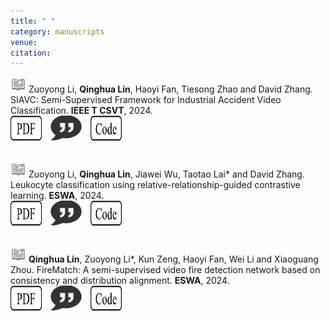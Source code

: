 ```yaml
---
title: " "
category: manuscripts
venue:
citation:
---
```


<img src="../images/journal.png" alt="Alt text" width="25" height="25"> Zuoyong Li, **Qinghua Lin**, Haoyi Fan, Tiesong Zhao and David Zhang. SIAVC: Semi-Supervised Framework for Industrial Accident Video Classification. **IEEE T CSVT**, 2024.
<br>
<a href="https://www.sciencedirect.com/science/article/pii/S0957417424022577" target="_blank">
  <img src="../images/pdf.png" alt="PDF" width="50" height="40" style="display: inline-block; margin-right: 10px;"></a>
<a href="https://scholar.googleusercontent.com/scholar.bib?q=info:CqfUPtImc_gJ:scholar.google.com/&output=citation&scisdr=ClGd53jVEKDBh1xe_yA:AFWwaeYAAAAAZulY5yCVGjRYuv3sITuHoc6W23o&scisig=AFWwaeYAAAAAZulY50DIOH0-jIDXqhx-ClPleig&scisf=4&ct=citation&cd=-1&hl=zh-CN" target="_blank">
  <img src="../images/cite.png" alt="Cite" width="50" height="40" style="display: inline-block; margin-right: 10px;"></a>
<a href="https://github.com/AlchemyEmperor/ReCLR" target="_blank">
  <img src="../images/code.png" alt="Code" width="50" height="40" style="display: inline-block; margin-right: 10px;"></a>
<br><br>


<img src="../images/journal.png" alt="Alt text" width="25" height="25"> Zuoyong Li, **Qinghua Lin**, Jiawei Wu, Taotao Lai* and David Zhang. Leukocyte classification using relative-relationship-guided contrastive learning. **ESWA**, 2024.
<br>
<a href="https://www.sciencedirect.com/science/article/pii/S0957417424022577" target="_blank">
  <img src="../images/pdf.png" alt="PDF" width="50" height="40" style="display: inline-block; margin-right: 10px;"></a>
<a href="https://scholar.googleusercontent.com/scholar.bib?q=info:CqfUPtImc_gJ:scholar.google.com/&output=citation&scisdr=ClGd53jVEKDBh1xe_yA:AFWwaeYAAAAAZulY5yCVGjRYuv3sITuHoc6W23o&scisig=AFWwaeYAAAAAZulY50DIOH0-jIDXqhx-ClPleig&scisf=4&ct=citation&cd=-1&hl=zh-CN" target="_blank">
  <img src="../images/cite.png" alt="Cite" width="50" height="40" style="display: inline-block; margin-right: 10px;"></a>
<a href="https://github.com/AlchemyEmperor/ReCLR" target="_blank">
  <img src="../images/code.png" alt="Code" width="50" height="40" style="display: inline-block; margin-right: 10px;"></a>
<br><br>


<img src="../images/journal.png" alt="Alt text" width="25" height="25"> **Qinghua Lin**, Zuoyong Li*, Kun Zeng, Haoyi Fan, Wei Li and Xiaoguang Zhou. FireMatch: A semi-supervised video fire detection network based on consistency and distribution alignment. **ESWA**, 2024.
<br>
<a href="https://www.sciencedirect.com/science/article/pii/S0957417424002744" target="_blank">
  <img src="../images/pdf.png" alt="PDF" width="50" height="40" style="display: inline-block; margin-right: 10px;"></a>
<a href="https://scholar.googleusercontent.com/scholar.bib?q=info:RIDAWxfxWSYJ:scholar.google.com/&output=citation&scisdr=ClGd53jVEKDBh1xfvPE:AFWwaeYAAAAAZulZpPF9-WrwV73AgVZINEYqk5s&scisig=AFWwaeYAAAAAZulZpPDtmiY955KuLudEJl0-QnE&scisf=4&ct=citation&cd=-1&hl=zh-CN" target="_blank">
  <img src="../images/cite.png" alt="Cite" width="50" height="40" style="display: inline-block; margin-right: 10px;"></a>
<a href="https://github.com/AlchemyEmperor/SIAVC" target="_blank">
  <img src="../images/code.png" alt="Code" width="50" height="40" style="display: inline-block; margin-right: 10px;"></a>

